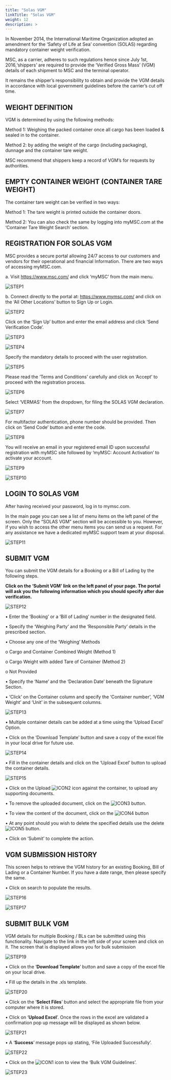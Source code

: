 ```yaml
---
title: "Solas VGM"
linkTitle: "Solas VGM"
weight: 12
description: >
---
```


In November 2014, the International Maritime Organization adopted an amendment for the ‘Safety of Life at Sea’ convention (SOLAS) regarding mandatory container weight verification.

MSC, as a carrier, adheres to such regulations hence since July 1st, 2016,‘shippers’ are required to provide the ‘Verified Gross Mass’ (VGM) details of each shipment to MSC and the terminal operator.
 
It remains the shipper’s responsibility to obtain and provide the VGM details in accordance with local government guidelines before the carrier’s cut off time.

## WEIGHT DEFINITION

VGM is determined by using the following methods:

Method 1: Weighing the packed container once all cargo has been loaded & sealed in to the container.

Method 2: by adding the weight of the cargo (including packaging), dunnage and the container tare weight.

MSC recommend that shippers keep a record of VGM’s for requests by authorities.

## EMPTY CONTAINER WEIGHT (CONTAINER TARE WEIGHT)

The container tare weight can be verified in two ways:

Method 1: The tare weight is printed outside the container doors.

Method 2: You can also check the same by logging into myMSC.com at the ‘Container Tare Weight Search’ section.

## REGISTRATION FOR SOLAS VGM

MSC provides a secure portal allowing 24/7 access to our customers and vendors for their operational and financial Information.
There are two ways of accessing myMSC.com.

a.	Visit https://www.msc.com/ and click ‘myMSC’ from the main menu.

![STEP1](/images/VGM/STEP1.png#center)

b.	Connect directly to the portal at: https://www.mymsc.com/ and click on the ‘All Other Locations’ button to Sign Up or Login.

![STEP2](/images/VGM/STEP2.png#center)

Click on the ‘Sign Up’ button and enter the email address and click ‘Send Verification Code’.

![STEP3](/images/VGM/STEP3.png#center)

![STEP4](/images/VGM/STEP4.png#center)

Specify the mandatory details to proceed with the user registration.

![STEP5](/images/VGM/STEP5.png#center)

Please read the ‘Terms and Conditions’ carefully and click on ‘Accept’ to proceed with the registration process.

![STEP6](/images/VGM/STEP6.png#center)

Select ‘VERMAS’ from the dropdown, for filing the SOLAS VGM declaration.

![STEP7](/images/VGM/STEP7.png#center)

For multifactor authentication, phone number should be provided. Then click on ‘Send Code’ button and enter the code.

![STEP8](/images/VGM/STEP8.png#center)

You will receive an email in your registered email ID upon successful registration with myMSC site followed by ‘myMSC: Account Activation’ to activate your account.

![STEP9](/images/VGM/STEP9.png#center)

![STEP10](/images/VGM/STEP10.png#center)

## LOGIN TO SOLAS VGM

After having received your password, log in to mymsc.com. 

In the main page you can see a list of menu items on the left panel of the screen. Only the “SOLAS VGM” section will be accessible to you. However, if you wish to access the other menu items you can send us a request. For any assistance we have a dedicated myMSC support team at your disposal.

![STEP11](/images/VGM/STEP11.png#center)

## SUBMIT VGM

You can submit the VGM details for a Booking or a Bill of Lading by the following steps.

**Click on the ‘Submit VGM’ link on the left panel of your page. The portal will ask you the following information which you should specify after due verification.**

![STEP12](/images/VGM/STEP12.png#center)

•	Enter the ‘Booking’ or a ‘Bill of Lading’ number in the designated field.

•	Specify the ‘Weighing Party’ and the ‘Responsible Party’ details in the prescribed section.

•	Choose any one of the ‘Weighing’ Methods

o	Cargo and Container Combined Weight (Method 1)

o	Cargo Weight with added Tare of Container (Method 2)

o	Not Provided

•	Specify the ‘Name’ and the ‘Declaration Date’ beneath the Signature Section.

•	‘Click’ on the Container column and specify the ‘Container number’, ‘VGM Weight’ and ‘Unit’ in the subsequent columns.

![STEP13](/images/VGM/STEP13.png#center)

•	Multiple container details can be added at a time using the ‘Upload Excel’ Option.

•	Click on the ‘Download Template’ button and save a copy of the excel file in your local drive for future use.

![STEP14](/images/VGM/STEP14.png#center)

•	Fill in the container details and click on the ‘Upload Excel’ button to upload the container details.

![STEP15](/images/VGM/STEP15.png#center)

•	Click on the Upload ![ICON2](/images/VGM/ICON2.png) icon against the container, to upload any supporting documents.

•	To remove the uploaded document, click on the ![ICON3](/images/VGM/ICON3.png) button.

•	To view the content of the document, click on the ![ICON4](/images/VGM/ICON4.png) button

•	At any point should you wish to delete the specified details use the delete ![ICON5](/images/VGM/ICON5.png) button.

•	Click on ‘Submit’ to complete the action.

## VGM SUBMISSION HISTORY

This screen helps to retrieve the VGM history for an existing Booking, Bill of Lading or a Container Number. If you have a date range, then please specify the same.

•	Click on search to populate the results.

![STEP16](/images/VGM/STEP16.png#center)

![STEP17](/images/VGM/STEP17.png#center)

## SUBMIT BULK VGM

VGM details for multiple Booking / BLs can be submitted using this functionality. Navigate to the link in the left side of your screen and click on it. The screen that is displayed allows you for bulk submission

![STEP19](/images/VGM/STEP19.png#center)

•	Click on the ‘**Download Template**’ button and save a copy of the excel file on your local drive.

•	Fill up the details in the .xls template. 

![STEP20](/images/VGM/STEP20.png#center)

•	Click on the ‘**Select Files**’ button and select the appropriate file from your computer where it is stored.

•	Click on ‘**Upload Excel**’. Once the rows in the excel are validated a confirmation pop up message will be displayed as shown      below.

![STEP21](/images/VGM/STEP21.png#center)

•	A ‘**Success**’ message pops up stating, ‘File Uploaded Successfully’.

![STEP22](/images/VGM/STEP22.png#center)

•	Click on the ![ICON1](/images/VGM/ICON1.png)  icon to view the ‘Bulk VGM Guidelines’.

![STEP23](/images/VGM/STEP23.png#center)







